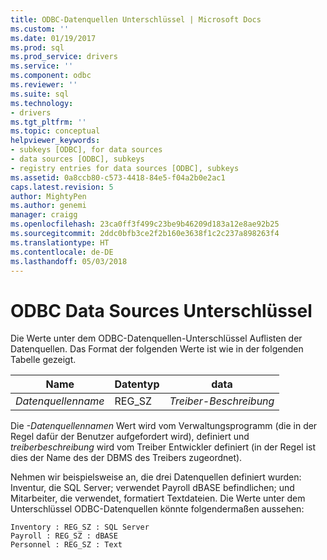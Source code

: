 ```yaml
---
title: ODBC-Datenquellen Unterschlüssel | Microsoft Docs
ms.custom: ''
ms.date: 01/19/2017
ms.prod: sql
ms.prod_service: drivers
ms.service: ''
ms.component: odbc
ms.reviewer: ''
ms.suite: sql
ms.technology:
- drivers
ms.tgt_pltfrm: ''
ms.topic: conceptual
helpviewer_keywords:
- subkeys [ODBC], for data sources
- data sources [ODBC], subkeys
- registry entries for data sources [ODBC], subkeys
ms.assetid: 0a8ccb80-c573-4418-84e5-f04a2b0e2ac1
caps.latest.revision: 5
author: MightyPen
ms.author: genemi
manager: craigg
ms.openlocfilehash: 23ca0ff3f499c23be9b46209d183a12e8ae92b25
ms.sourcegitcommit: 2ddc0bfb3ce2f2b160e3638f1c2c237a898263f4
ms.translationtype: HT
ms.contentlocale: de-DE
ms.lasthandoff: 05/03/2018
---
```

# <a name="odbc-data-sources-subkey"></a>ODBC Data Sources Unterschlüssel
Die Werte unter dem ODBC-Datenquellen-Unterschlüssel Auflisten der Datenquellen. Das Format der folgenden Werte ist wie in der folgenden Tabelle gezeigt.  
  
|Name|Datentyp|data|  
|----------|---------------|----------|  
|*Datenquellenname*|REG_SZ|*Treiber-Beschreibung*|  
  
 Die *-Datenquellennamen* Wert wird vom Verwaltungsprogramm (die in der Regel dafür der Benutzer aufgefordert wird), definiert und *treiberbeschreibung* wird vom Treiber Entwickler definiert (in der Regel ist dies der Name des der DBMS des Treibers zugeordnet).  
  
 Nehmen wir beispielsweise an, die drei Datenquellen definiert wurden: Inventur, die SQL Server; verwendet Payroll dBASE befindlichen; und Mitarbeiter, die verwendet, formatiert Textdateien. Die Werte unter dem Unterschlüssel ODBC-Datenquellen könnte folgendermaßen aussehen:  
  
```  
Inventory : REG_SZ : SQL Server  
Payroll : REG_SZ : dBASE  
Personnel : REG_SZ : Text  
```
